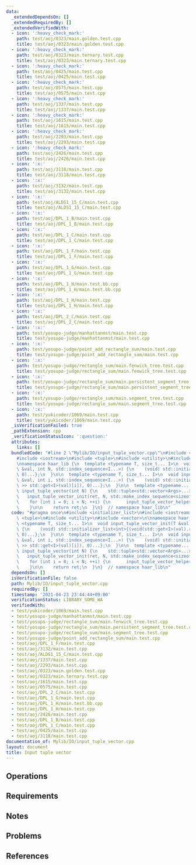 ```yaml
---
data:
  _extendedDependsOn: []
  _extendedRequiredBy: []
  _extendedVerifiedWith:
  - icon: ':heavy_check_mark:'
    path: test/aoj/0323/main.golden.test.cpp
    title: test/aoj/0323/main.golden.test.cpp
  - icon: ':heavy_check_mark:'
    path: test/aoj/0323/main.ternary.test.cpp
    title: test/aoj/0323/main.ternary.test.cpp
  - icon: ':heavy_check_mark:'
    path: test/aoj/0425/main.test.cpp
    title: test/aoj/0425/main.test.cpp
  - icon: ':heavy_check_mark:'
    path: test/aoj/0575/main.test.cpp
    title: test/aoj/0575/main.test.cpp
  - icon: ':heavy_check_mark:'
    path: test/aoj/1337/main.test.cpp
    title: test/aoj/1337/main.test.cpp
  - icon: ':heavy_check_mark:'
    path: test/aoj/1615/main.test.cpp
    title: test/aoj/1615/main.test.cpp
  - icon: ':heavy_check_mark:'
    path: test/aoj/2293/main.test.cpp
    title: test/aoj/2293/main.test.cpp
  - icon: ':heavy_check_mark:'
    path: test/aoj/2426/main.test.cpp
    title: test/aoj/2426/main.test.cpp
  - icon: ':x:'
    path: test/aoj/3118/main.test.cpp
    title: test/aoj/3118/main.test.cpp
  - icon: ':x:'
    path: test/aoj/3132/main.test.cpp
    title: test/aoj/3132/main.test.cpp
  - icon: ':x:'
    path: test/aoj/ALDS1_15_C/main.test.cpp
    title: test/aoj/ALDS1_15_C/main.test.cpp
  - icon: ':x:'
    path: test/aoj/DPL_1_B/main.test.cpp
    title: test/aoj/DPL_1_B/main.test.cpp
  - icon: ':x:'
    path: test/aoj/DPL_1_C/main.test.cpp
    title: test/aoj/DPL_1_C/main.test.cpp
  - icon: ':x:'
    path: test/aoj/DPL_1_F/main.test.cpp
    title: test/aoj/DPL_1_F/main.test.cpp
  - icon: ':x:'
    path: test/aoj/DPL_1_G/main.test.cpp
    title: test/aoj/DPL_1_G/main.test.cpp
  - icon: ':x:'
    path: test/aoj/DPL_1_H/main.test.bb.cpp
    title: test/aoj/DPL_1_H/main.test.bb.cpp
  - icon: ':x:'
    path: test/aoj/DPL_1_H/main.test.cpp
    title: test/aoj/DPL_1_H/main.test.cpp
  - icon: ':x:'
    path: test/aoj/DPL_2_C/main.test.cpp
    title: test/aoj/DPL_2_C/main.test.cpp
  - icon: ':x:'
    path: test/yosupo-judge/manhattanmst/main.test.cpp
    title: test/yosupo-judge/manhattanmst/main.test.cpp
  - icon: ':x:'
    path: test/yosupo-judge/point_add_rectangle_sum/main.test.cpp
    title: test/yosupo-judge/point_add_rectangle_sum/main.test.cpp
  - icon: ':x:'
    path: test/yosupo-judge/rectangle_sum/main.fenwick_tree.test.cpp
    title: test/yosupo-judge/rectangle_sum/main.fenwick_tree.test.cpp
  - icon: ':x:'
    path: test/yosupo-judge/rectangle_sum/main.persistent_segment_tree.test.cpp
    title: test/yosupo-judge/rectangle_sum/main.persistent_segment_tree.test.cpp
  - icon: ':x:'
    path: test/yosupo-judge/rectangle_sum/main.segment_tree.test.cpp
    title: test/yosupo-judge/rectangle_sum/main.segment_tree.test.cpp
  - icon: ':x:'
    path: test/yukicoder/1069/main.test.cpp
    title: test/yukicoder/1069/main.test.cpp
  _isVerificationFailed: true
  _pathExtension: cpp
  _verificationStatusIcon: ':question:'
  attributes:
    links: []
  bundledCode: "#line 2 \"Mylib/IO/input_tuple_vector.cpp\"\n#include <initializer_list>\n\
    #include <iostream>\n#include <tuple>\n#include <utility>\n#include <vector>\n\
    \nnamespace haar_lib {\n  template <typename T, size_t... I>\n  void input_tuple_vector_init(T\
    \ &val, int N, std::index_sequence<I...>) {\n    (void) std::initializer_list<int>{(void(std::get<I>(val).resize(N)),\
    \ 0)...};\n  }\n\n  template <typename T, size_t... I>\n  void input_tuple_vector_helper(T\
    \ &val, int i, std::index_sequence<I...>) {\n    (void) std::initializer_list<int>{(void(std::cin\
    \ >> std::get<I>(val)[i]), 0)...};\n  }\n\n  template <typename... Args>\n  auto\
    \ input_tuple_vector(int N) {\n    std::tuple<std::vector<Args>...> ret;\n\n \
    \   input_tuple_vector_init(ret, N, std::make_index_sequence<sizeof...(Args)>());\n\
    \    for (int i = 0; i < N; ++i) {\n      input_tuple_vector_helper(ret, i, std::make_index_sequence<sizeof...(Args)>());\n\
    \    }\n\n    return ret;\n  }\n}  // namespace haar_lib\n"
  code: "#pragma once\n#include <initializer_list>\n#include <iostream>\n#include\
    \ <tuple>\n#include <utility>\n#include <vector>\n\nnamespace haar_lib {\n  template\
    \ <typename T, size_t... I>\n  void input_tuple_vector_init(T &val, int N, std::index_sequence<I...>)\
    \ {\n    (void) std::initializer_list<int>{(void(std::get<I>(val).resize(N)),\
    \ 0)...};\n  }\n\n  template <typename T, size_t... I>\n  void input_tuple_vector_helper(T\
    \ &val, int i, std::index_sequence<I...>) {\n    (void) std::initializer_list<int>{(void(std::cin\
    \ >> std::get<I>(val)[i]), 0)...};\n  }\n\n  template <typename... Args>\n  auto\
    \ input_tuple_vector(int N) {\n    std::tuple<std::vector<Args>...> ret;\n\n \
    \   input_tuple_vector_init(ret, N, std::make_index_sequence<sizeof...(Args)>());\n\
    \    for (int i = 0; i < N; ++i) {\n      input_tuple_vector_helper(ret, i, std::make_index_sequence<sizeof...(Args)>());\n\
    \    }\n\n    return ret;\n  }\n}  // namespace haar_lib\n"
  dependsOn: []
  isVerificationFile: false
  path: Mylib/IO/input_tuple_vector.cpp
  requiredBy: []
  timestamp: '2021-04-23 23:44:44+09:00'
  verificationStatus: LIBRARY_SOME_WA
  verifiedWith:
  - test/yukicoder/1069/main.test.cpp
  - test/yosupo-judge/manhattanmst/main.test.cpp
  - test/yosupo-judge/rectangle_sum/main.fenwick_tree.test.cpp
  - test/yosupo-judge/rectangle_sum/main.persistent_segment_tree.test.cpp
  - test/yosupo-judge/rectangle_sum/main.segment_tree.test.cpp
  - test/yosupo-judge/point_add_rectangle_sum/main.test.cpp
  - test/aoj/DPL_1_F/main.test.cpp
  - test/aoj/3132/main.test.cpp
  - test/aoj/ALDS1_15_C/main.test.cpp
  - test/aoj/1337/main.test.cpp
  - test/aoj/2293/main.test.cpp
  - test/aoj/0323/main.golden.test.cpp
  - test/aoj/0323/main.ternary.test.cpp
  - test/aoj/1615/main.test.cpp
  - test/aoj/0575/main.test.cpp
  - test/aoj/DPL_2_C/main.test.cpp
  - test/aoj/DPL_1_G/main.test.cpp
  - test/aoj/DPL_1_H/main.test.bb.cpp
  - test/aoj/DPL_1_H/main.test.cpp
  - test/aoj/2426/main.test.cpp
  - test/aoj/DPL_1_B/main.test.cpp
  - test/aoj/DPL_1_C/main.test.cpp
  - test/aoj/0425/main.test.cpp
  - test/aoj/3118/main.test.cpp
documentation_of: Mylib/IO/input_tuple_vector.cpp
layout: document
title: Input tuple vector
---
```


## Operations

## Requirements

## Notes

## Problems

## References
